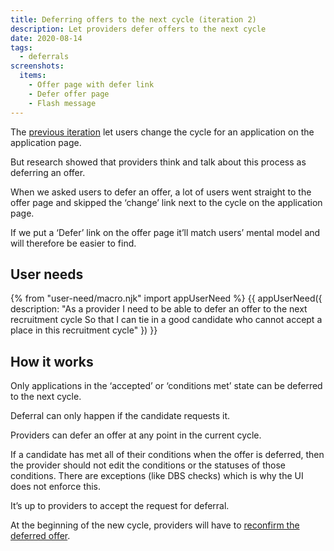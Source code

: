 ```yaml
---
title: Deferring offers to the next cycle (iteration 2)
description: Let providers defer offers to the next cycle
date: 2020-08-14
tags:
  - deferrals
screenshots:
  items:
    - Offer page with defer link
    - Defer offer page
    - Flash message
---
```


The [previous iteration](/manage-teacher-training-applications/deferring-applications-to-the-next-cycle) let users change the cycle for an application on the application page.

But research showed that providers think and talk about this process as deferring an offer.

When we asked users to defer an offer, a lot of users went straight to the offer page and skipped the ‘change’ link next to the cycle on the application page.

If we put a ‘Defer’ link on the offer page it’ll match users’ mental model and will therefore be easier to find.

## User needs

{% from "user-need/macro.njk" import appUserNeed %}
{{ appUserNeed({
  description: "As a provider
I need to be able to defer an offer to the next recruitment cycle
So that I can tie in a good candidate who cannot accept a place in this recruitment cycle"
}) }}

## How it works

Only applications in the ‘accepted’ or ‘conditions met’ state can be deferred to the next cycle.

Deferral can only happen if the candidate requests it.

Providers can defer an offer at any point in the current cycle.

If a candidate has met all of their conditions when the offer is deferred, then the provider should not edit the conditions or the statuses of those conditions. There are exceptions (like DBS checks) which is why the UI does not enforce this.

It’s up to providers to accept the request for deferral.

At the beginning of the new cycle, providers will have to [reconfirm the deferred offer](/manage-teacher-training-applications/reconfirming-a-deferred-offer-iteration).
